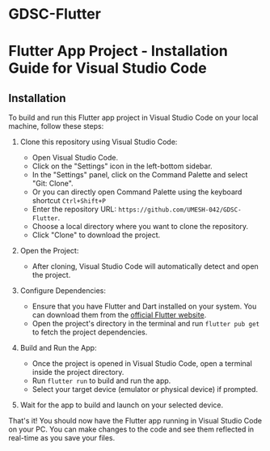 # GDSC-Flutter
# Flutter App Project - Installation Guide for Visual Studio Code

## Installation

To build and run this Flutter app project in Visual Studio Code on your local machine, follow these steps:

1. Clone this repository using Visual Studio Code:

   - Open Visual Studio Code.
   - Click on the "Settings" icon in the left-bottom sidebar.
   - In the "Settings" panel, click on the Command Palette and select "Git: Clone".
   - Or you can directly open Command Palette using the keyboard shortcut `Ctrl+Shift+P`
   - Enter the repository URL: `https://github.com/UMESH-042/GDSC-Flutter`.
   - Choose a local directory where you want to clone the repository.
   - Click "Clone" to download the project.

2. Open the Project:

   - After cloning, Visual Studio Code will automatically detect and open the project.

3. Configure Dependencies:

   - Ensure that you have Flutter and Dart installed on your system. You can download them from the [official Flutter website](https://flutter.dev/docs/get-started/install).
   - Open the project's directory in the terminal and run `flutter pub get` to fetch the project dependencies.

4. Build and Run the App:

   - Once the project is opened in Visual Studio Code, open a terminal inside the project directory.
   - Run `flutter run` to build and run the app.
   - Select your target device (emulator or physical device) if prompted.

5. Wait for the app to build and launch on your selected device.

That's it! You should now have the Flutter app running in Visual Studio Code on your PC. You can make changes to the code and see them reflected in real-time as you save your files.
